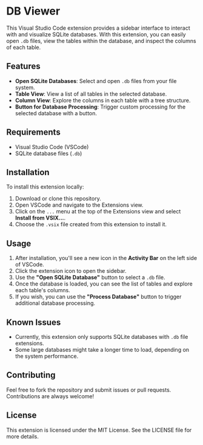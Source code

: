 # DB Viewer

This Visual Studio Code extension provides a sidebar interface to interact with and visualize SQLite databases. With this extension, you can easily open `.db` files, view the tables within the database, and inspect the columns of each table.

## Features

- **Open SQLite Databases**: Select and open `.db` files from your file system.
- **Table View**: View a list of all tables in the selected database.
- **Column View**: Explore the columns in each table with a tree structure.
- **Button for Database Processing**: Trigger custom processing for the selected database with a button.

## Requirements

- Visual Studio Code (VSCode)
- SQLite database files (`.db`)

## Installation

To install this extension locally:

1. Download or clone this repository.
2. Open VSCode and navigate to the Extensions view.
3. Click on the `...` menu at the top of the Extensions view and select **Install from VSIX...**.
4. Choose the `.vsix` file created from this extension to install it.

## Usage

1. After installation, you'll see a new icon in the **Activity Bar** on the left side of VSCode.
2. Click the extension icon to open the sidebar.
3. Use the **"Open SQLite Database"** button to select a `.db` file.
4. Once the database is loaded, you can see the list of tables and explore each table's columns.
5. If you wish, you can use the **"Process Database"** button to trigger additional database processing.

## Known Issues

- Currently, this extension only supports SQLite databases with `.db` file extensions.
- Some large databases might take a longer time to load, depending on the system performance.

## Contributing

Feel free to fork the repository and submit issues or pull requests. Contributions are always welcome!

## License

This extension is licensed under the MIT License. See the LICENSE file for more details.
